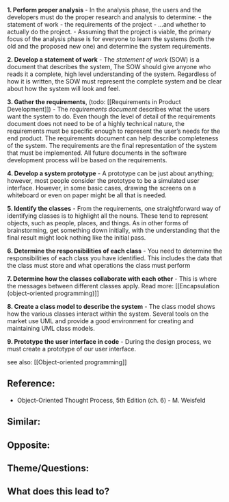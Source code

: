 **1. Perform proper analysis**
	- In the analysis phase, the users and the developers must do the proper research and analysis to determine:
		- the statement of work
		- the requirements of the project
		- ...and whether to actually do the project.
		- Assuming that the project is viable, the primary focus of the analysis phase is for everyone to learn the systems (both the old and the proposed new one) and determine the system requirements.
		
**2. Develop a statement of work**
	- The _statement of work_ (SOW) is a document that describes the system, The SOW should give anyone who reads it a complete, high level understanding of the system. Regardless of how it is written, the SOW must represent the complete system and be clear about how the system will look and feel.
	
**3. Gather the requirements**, (todo: [[Requirements in Product Development]])
	- The _requirements document_ describes what the users want the system to do. Even though the level of detail of the requirements document does not need to be of a highly technical nature, the requirements must be specific enough to represent the user’s needs for the end product. The requirements document can help describe completeness of the system. The requirements are the final representation of the system that must be implemented. All future documents in the software development process will be based on the requirements.
	
**4. Develop a system prototype**
	- A prototype can be just about anything; however, most people consider the prototype to be a simulated user interface. However, in some basic cases, drawing the screens on a whiteboard or even on paper might be all that is needed.
	
**5. Identify the classes**
	- From the requirements, one straightforward way of identifying classes is to highlight all the nouns. These tend to represent objects, such as people, places, and things. As in other forms of brainstorming, get something down initially, with the understanding that the final result might look nothing like the initial pass.
	
**6. Determine the responsibilities of each class**
	- You need to determine the responsibilities of each class you have identified. This includes the data that the class must store and what operations the class must perform
	
**7. Determine how the classes collaborate with each other**
	- This is where the messages between different classes apply. Read more: [[Encapsulation (object-oriented programming)]]
	
**8. Create a class model to describe the system**
	- The class model shows how the various classes interact within the system. Several tools on the market use UML and provide a good environment for creating and maintaining UML class models.
	
**9. Prototype the user interface in code**
	- During the design process, we must create a prototype of our user interface.

see also: [[Object-oriented programming]]

## Reference:
- Object-Oriented Thought Process, 5th Edition (ch. 6) - M. Weisfeld

## Similar:

## Opposite: 

## Theme/Questions:

## What does this lead to?